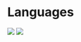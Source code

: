 # Languages

![](https://camo.githubusercontent.com/4648c67f5df7398221271f4ddb6a8fb1f2fb1708e1330ed1716a9a2ec85e7389/68747470733a2f2f696d672e736869656c64732e696f2f62616467652f4c75612532302545322541442539302d3030374143433f7374796c653d666f722d7468652d6261646765266c6f676f3d6c7561266c6f676f436f6c6f723d7768697465)
![](https://camo.githubusercontent.com/84372c7d2f1a7308844360ecad82d49b3f6cbc068a0c5e31aeea6ca5344b77ba/68747470733a2f2f696d672e736869656c64732e696f2f62616467652f4a6176615363726970742d4637444631453f7374796c653d666f722d7468652d6261646765266c6f676f3d6a617661736372697074266c6f676f436f6c6)
